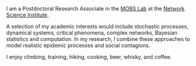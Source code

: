 I am a Postdoctoral Research Associate in the [MOBS Lab](https://www.mobs-lab.org/) at the [Network Science Institute](https://www.networkscienceinstitute.org/).

A selection of my academic interests would include stochastic processes, dynamical systems, critical phenomena, complex networks, Bayesian statistics and computation.
In my research, I combine these approaches to model realistic epidemic processes and social contagions.

I enjoy climbing, training, hiking, cooking, beer, whisky, and coffee.

